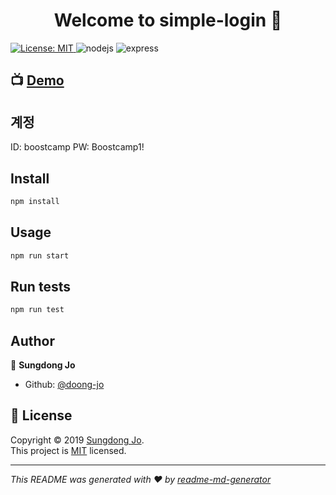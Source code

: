 <h1 align="center">Welcome to simple-login 👋</h1>
<p>
  <a href="https://github.com/doong-jo/simple-login/blob/master/LICENSE">
    <img alt="License: MIT" src="https://img.shields.io/badge/License-MIT-yellow.svg" target="_blank" />
  </a>
  <img alt="nodejs" src="https://img.shields.io/badge/nodejs-v10.16.3-green" />
  <img alt="express" src="https://img.shields.io/badge/express-v4.17.1-green" />
</p>


## 📺 [Demo](https://doong-todo.herokuapp.com/)

## 계정
ID: boostcamp
PW: Boostcamp1!

## Install

```sh
npm install
```

## Usage

```sh
npm run start
```

## Run tests

```sh
npm run test
```


## Author

👤 **Sungdong Jo**

-   Github: [@doong-jo](https://github.com/doong-jo)

## 📝 License

Copyright © 2019 [Sungdong Jo](https://github.com/doong-jo).<br />
This project is [MIT](https://github.com/doong-jo/simple-login/blob/master/LICENSE) licensed.

---

_This README was generated with ❤️ by [readme-md-generator](https://github.com/kefranabg/readme-md-generator)_
